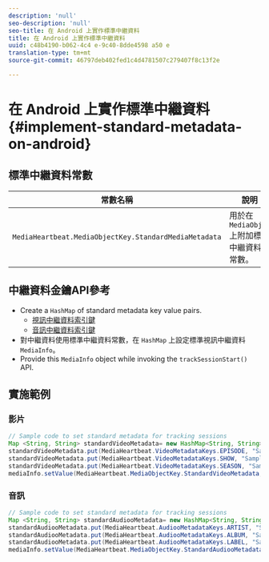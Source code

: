```yaml
---
description: 'null'
seo-description: 'null'
seo-title: 在 Android 上實作標準中繼資料
title: 在 Android 上實作標準中繼資料
uuid: c48b4190-b062-4c4 e-9c40-8dde4598 a50 e
translation-type: tm+mt
source-git-commit: 46797deb402fed1c4d4781507c279407f8c13f2e

---
```



# 在 Android 上實作標準中繼資料{#implement-standard-metadata-on-android}

## 標準中繼資料常數

| 常數名稱 | 說明   |
|---|---|
| `MediaHeartbeat.MediaObjectKey.StandardMediaMetadata` | 用於在 `MediaObject` 上附加標準中繼資料的常數。 |

## 中繼資料金鑰API參考

* Create a `HashMap` of standard metadata key value pairs.
   * [視訊中繼資料索引鍵](https://adobe-marketing-cloud.github.io/media-sdks/reference/android/com/adobe/primetime/va/simple/MediaHeartbeat.VideoMetadataKeys.html)
   * [音訊中繼資料索引鍵](https://adobe-marketing-cloud.github.io/media-sdks/reference/android/com/adobe/primetime/va/simple/MediaHeartbeat.AudioMetadataKeys.html)
* 對中繼資料使用標準中繼資料常數，在 `HashMap` 上設定標準視訊中繼資料 `MediaInfo`。
* Provide this `MediaInfo` object while invoking the `trackSessionStart()` API.

## 實施範例

### 影片

```java
// Sample code to set standard metadata for tracking sessions 
Map <String, String> standardVideoMetadata= new HashMap<String, String>(); 
standardVideoMetadata.put(MediaHeartbeat.VideoMetadataKeys.EPISODE, "Sample Episode"); 
standardVideoMetadata.put(MediaHeartbeat.VideoMetadataKeys.SHOW, "Sample Show"); 
standardVideoMetadata.put(MediaHeartbeat.VideoMetadataKeys.SEASON, "Sample Season"); 
mediaInfo.setValue(MediaHeartbeat.MediaObjectKey.StandardVideoMetadata, standardVideoMetadata);
```

### 音訊

```java
// Sample code to set standard metadata for tracking sessions 
Map <String, String> standardAudiooMetadata= new HashMap<String, String>(); 
standardAudiooMetadata.put(MediaHeartbeat.AudiooMetadataKeys.ARTIST, "Sample Artist"); 
standardAudiooMetadata.put(MediaHeartbeat.AudiooMetadataKeys.ALBUM, "Sample Album"); 
standardAudiooMetadata.put(MediaHeartbeat.AudiooMetadataKeys.LABEL, "Sample Label"); 
mediaInfo.setValue(MediaHeartbeat.MediaObjectKey.StandardAudiooMetadata, standardAudiooMetadata);
```
